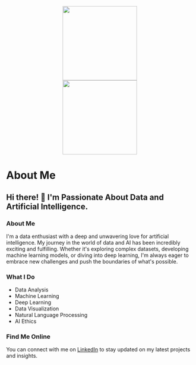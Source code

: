 <div align="center">
  <img src="https://media.giphy.com/media/HUplkVCPY7jTW/giphy.gif" width="200" />
</div>

<div align="center">
  <img src="https://media.giphy.com/media/55vNcZTGlOzHvNgrTz/giphy.gif" width="200" />
</div>

# About Me

## Hi there! 👋 I'm Passionate About Data and Artificial Intelligence.

### About Me

I'm a data enthusiast with a deep and unwavering love for artificial intelligence. My journey in the world of data and AI has been incredibly exciting and fulfilling. Whether it's exploring complex datasets, developing machine learning models, or diving into deep learning, I'm always eager to embrace new challenges and push the boundaries of what's possible.

### What I Do

- Data Analysis
- Machine Learning
- Deep Learning
- Data Visualization
- Natural Language Processing
- AI Ethics

### Find Me Online

You can connect with me on [LinkedIn](https://www.linkedin.com/in/soraya-franco-l%C3%B3pez-49722679/) to stay updated on my latest projects and insights.
